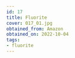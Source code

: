 ```yaml
---
id: 17 
title: Fluorite
cover: 017_01.jpg
obtained_from: Amazon
obtained_on: 2022-10-04
tags:
- fluorite
---
```

